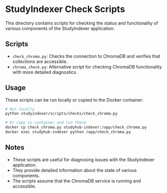 # StudyIndexer Check Scripts

This directory contains scripts for checking the status and functionality of various components of the StudyIndexer application.

## Scripts

- `check_chroma.py`: Checks the connection to ChromaDB and verifies that collections are accessible.
- `chroma_check.py`: Alternative script for checking ChromaDB functionality with more detailed diagnostics.

## Usage

These scripts can be run locally or copied to the Docker container:

```bash
# Run locally
python studyindexer/scripts/checks/check_chroma.py

# Or copy to container and run there
docker cp check_chroma.py studyhub-indexer:/app/check_chroma.py
docker exec studyhub-indexer python /app/check_chroma.py
```

## Notes

- These scripts are useful for diagnosing issues with the StudyIndexer application.
- They provide detailed information about the state of various components.
- The scripts assume that the ChromaDB service is running and accessible. 